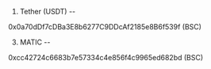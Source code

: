 1) Tether (USDT) --

0x0a70dDf7cDBa3E8b6277C9DDcAf2185e8B6f539f (BSC)


3) MATIC --

0xcc42724c6683b7e57334c4e856f4c9965ed682bd (BSC)

